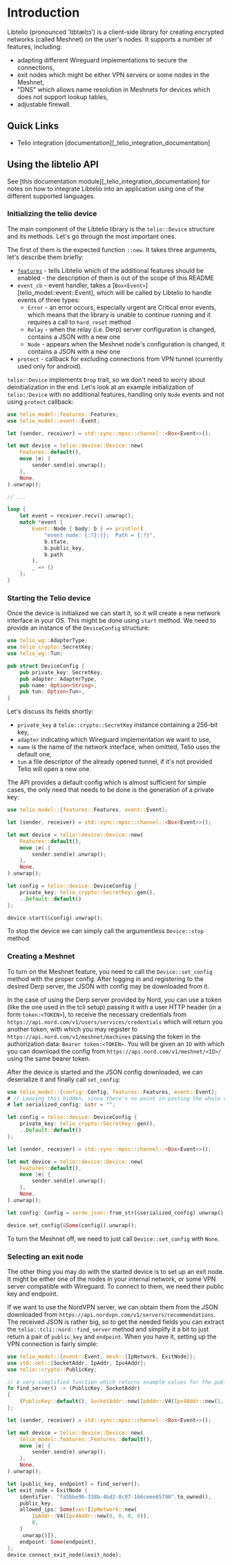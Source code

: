 # Introduction

Libtelio (pronounced 'lɪbtælɪɔ') is a client-side library for creating encrypted networks (called Meshnet) on the user's nodes.
It supports a number of features, including:

- adapting different Wireguard implementations to secure the connections,
- exit nodes which might be either VPN servers or some nodes in the Meshnet,
- "DNS" which allows name resolution in Meshnets for devices which does not support lookup tables,
- adjustable firewall.

## Quick Links

- Telio integration [documentation][_telio_integration_documentation]

## Using the libtelio API

See [this documentation module][_telio_integration_documentation] for notes on how to integrate Libtelio into an application using one of the different supported languages.

### Initializing the telio device

The main component of the Libtelio library is the `telio::Device` structure and its methods.
Let's go through the most important ones.

The first of them is the expected function `::new`.
It takes three arguments, let's describe them briefly:
 - [`features`](telio_model::features::Features) - tells Libtelio which of the additional features should be enabled - the
 description of them is out of the scope of this README
 - `event_cb` - event handler, takes a [`Box<Event>`][telio_model::event::Event], which will be called by Libtelio to handle
 events of three types:
   - `Error` - an error occurs, especially urgent are Critical error events, which means
   that the library is unable to continue running and it requires a call to `hard_reset` method
   - `Relay` - when the relay (i.e. Derp) server configuration is changed, contains
   a JSON with a new one
   - `Node` - appears when the Meshnet node's configuration is changed, it contains
   a JSON with a new one
 - `protect` - callback for excluding connections from VPN tunnel (currently used only for android).

`telio::Device` implements `Drop` trait, so we don't need to worry
about deinitialization in the end.
Let's look at an example initialization of `telio::Device` with no additional
features, handling only `Node` events and not using `protect` callback:

```rust no_run
use telio_model::features::Features;
use telio_model::event::Event;

let (sender, receiver) = std::sync::mpsc::channel::<Box<Event>>();

let mut device = telio::device::Device::new(
    Features::default(),
    move |e| {
        sender.send(e).unwrap();
    },
    None,
).unwrap();

// ...

loop {
    let event = receiver.recv().unwrap();
    match *event {
        Event::Node { body: b } => println!(
            "event node: {:?}:{};  Path = {:?}",
            b.state,
            b.public_key,
            b.path
        ),
        _ => {}
    };
}
```

### Starting the Telio device

Once the device is initialized we can start it, so it will create a new network
interface in your OS. This might be done using `start` method.
We need to provide an instance of the `DeviceConfig` structure:

```rust no_run
use telio_wg::AdapterType;
use telio_crypto::SecretKey;
use telio_wg::Tun;

pub struct DeviceConfig {
    pub private_key: SecretKey,
    pub adapter: AdapterType,
    pub name: Option<String>,
    pub tun: Option<Tun>,
}
```

Let's discuss its fields shortly:
 - `private_key` a `telio::crypto::SecretKey` instance containing a 256-bit key,
 - `adapter` indicating which Wireguard implementation we want to use,
 - `name` is the name of the network interface, when omitted, Telio uses the default one,
 - `tun` a file descriptor of the already opened tunnel, if it's not provided Telio will open a new one.

The API provides a default config which is almost sufficient for simple cases,
the only need that needs to be done is the generation of a private key:

```rust no_run
use telio_model::{features::Features, event::Event};

let (sender, receiver) = std::sync::mpsc::channel::<Box<Event>>();

let mut device = telio::device::Device::new(
    Features::default(),
    move |e| {
        sender.send(e).unwrap();
    },
    None,
).unwrap();

let config = telio::device::DeviceConfig {
    private_key: telio_crypto::SecretKey::gen(),
    ..Default::default()
};

device.start(&config).unwrap();
```

To stop the device we can simply call the argumentless `Device::stop` method.

### Creating a Meshnet

To turn on the Meshnet feature, you need to call the `Device::set_config` method
with the proper config. After logging in and registering to the desired
Derp server, the JSON with config may be downloaded from it.

In the case of using the Derp server provided by Nord, you can use a token (like the one
used in the tcli setup) passing it with a user HTTP header (in a form `token:<TOKEN>`),
to receive the necessary credentials from
`https://api.nord.com/v1/users/services/credentials`
which will return you another token, with which you may register to
`https://api.nord.com/v1/meshnet/machines`
passing the token in the authorization data: `Bearer token:<TOKEN>`.
You will be given an `ID` with which you can download the config from
`https://api.nord.com/v1/meshnet/<ID>/`
using the same bearer token.

After the device is started and the JSON config downloaded, we can
deserialize it and finally call `set_config`:

```rust no_run
use telio_model::{config::Config, features::Features, event::Event};
# // Leaving this hidden, since there's no point in pasting the whole config here.
# let serialized_config: &str = "";

let config = telio::device::DeviceConfig {
    private_key: telio_crypto::SecretKey::gen(),
    ..Default::default()
};

let (sender, receiver) = std::sync::mpsc::channel::<Box<Event>>();

let mut device = telio::device::Device::new(
    Features::default(),
    move |e| {
        sender.send(e).unwrap();
    },
    None,
).unwrap();

let config: Config = serde_json::from_str(&serialized_config).unwrap();

device.set_config(&Some(config)).unwrap();
```

To turn the Meshnet off, we need to just call `Device::set_config` with `None`.

### Selecting an exit node

The other thing you may do with the started device is to set up an exit node.
It might be either one of the nodes in your internal network, or
some VPN server compatible with Wireguard. To connect to them, we need
their public key and endpoint.

If we want to use the NordVPN server, we can obtain them from the JSON
downloaded from
`https://api.nordvpn.com/v1/servers/recommendations`.
The received JSON is rather big, so to get the needed fields
you can extract the `telio::tcli::nord::find_server` method and simplify
it a bit to just return a pair of `public_key` and `endpoint`.
When you have it, setting up the VPN connection is fairly simple:

```rust no_run
use telio_model::{event::Event, mesh::{IpNetwork, ExitNode}};
use std::net::{SocketAddr, IpAddr, Ipv4Addr};
use telio::crypto::PublicKey;

// A very simplified function which returns example values for the public key, IP and port of the VPN server.
fn find_server() -> (PublicKey, SocketAddr)
{
    (PublicKey::default(), SocketAddr::new(IpAddr::V4(Ipv4Addr::new(1, 2, 3, 4)), 51820))
};

let (sender, receiver) = std::sync::mpsc::channel::<Box<Event>>();

let mut device = telio::device::Device::new(
    telio_model::features::Features::default(),
    move |e| {
        sender.send(e).unwrap();
    },
    None,
).unwrap();

let (public_key, endpoint) = find_server();
let exit_node = ExitNode {
    identifier: "fa5bbe9b-338b-4bd2-8c97-166ceee65790".to_owned(),
    public_key,
    allowed_ips: Some(vec![IpNetwork::new(
        IpAddr::V4(Ipv4Addr::new(0, 0, 0, 0)),
        0,
    )
    .unwrap()]),
    endpoint: Some(endpoint),
};
device.connect_exit_node(&exit_node);
```

